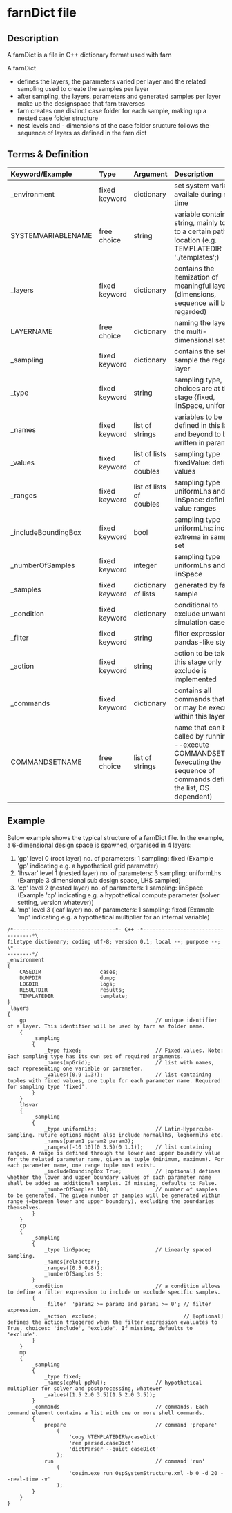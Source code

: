 # farnDict file

## Description

A farnDict is a file in C++ dictionary format used with farn

A farnDict
* defines the layers, the parameters varied per layer and the related sampling used to create the samples per layer
* after sampling, the layers, parameters and generated samples per layer make up the designspace that farn traverses
* farn creates one distinct case folder for each sample, making up a nested case folder structure
* nest levels and - dimensions of the case folder sructure follows the sequence of layers as defined in the farn dict

## Terms & Definition

| Keyword/Example           | Type              | Argument                     | Description |
| :-------------------------| :---------------- | :--------------------------- | :---------- |
| _environment              | fixed keyword     | dictionary                   | set system variables availale during run-time|
|   SYSTEMVARIABLENAME      | free choice       | string                       | variable containing a string, mainly to point to a certain path location (e.g. TEMPLATEDIR './templates';)
| _layers                   | fixed keyword     | dictionary                   | contains the itemization of meaningful layers (dimensions, sequence will be regarded) |
|   LAYERNAME               | free choice       | dictionary                   | naming the layer in the multi-dimensional setup |
|     _sampling             | fixed keyword     | dictionary                   | contains the setup to sample the regarding layer |
|       _type               | fixed keyword     | string                       | sampling type, choices are at this stage {fixed, linSpace, uniformLhs} |
|       _names              | fixed keyword     | list of strings              | variables to be defined in this laver and beyond to be written in paramDict |
|       _values             | fixed keyword     | list of lists of doubles     | sampling type fixedValue: defining values |
|       _ranges             | fixed keyword     | list of lists of doubles     | sampling type uniformLhs and linSpace: defining value ranges |
|       _includeBoundingBox | fixed keyword     | bool                         | sampling type uniformLhs: include extrema in sample set |
|       _numberOfSamples    | fixed keyword     | integer                      | sampling type uniformLhs and linSpace |
|     _samples              | fixed keyword     | dictionary of lists          | generated by farn --sample |
|     _condition            | fixed keyword     | dictionary                   | conditional to exclude unwanted simulation cases |
|       _filter             | fixed keyword     | string                       | filter expression in a pandas-like stype |
|       _action             | fixed keyword     | string                       | action to be taken, at this stage only exclude is implemented |
|     _commands             | fixed keyword     | dictionary                   | contains all commands that shall or may be executed within this layer |
|       COMMANDSETNAME      | free choice       | list of strings              | name that can be called by running farn --execute COMMANDSETNAME (executing the sequence of commands defined in the list, OS dependent) |

## Example

Below example shows the typical structure of a farnDict file.
In the example, a 6-dimensional design space is spawned, organised in 4 layers:
1.  'gp'        level 0     (root layer)    no. of parameters: 1    sampling: fixed      (Example 'gp' indicating e.g. a hypothetical grid parameter)
2.  'lhsvar'    level 1     (nested layer)  no. of parameters: 3    sampling: uniformLhs (Example  3 dimensional sub design space, LHS sampled)
3.  'cp'        level 2     (nested layer)  no. of parameters: 1    sampling: linSpace   (Example 'cp' indicating e.g. a hypothetical compute parameter (solver setting, version whatever))
4.  'mp'        level 3     (leaf layer)  no. of parameters: 1    sampling: fixed      (Example 'mp' indicating e.g. a hypothetical multiplier for an internal variable)
~~~
/*---------------------------------*- C++ -*----------------------------------*\
filetype dictionary; coding utf-8; version 0.1; local --; purpose --;
\*----------------------------------------------------------------------------*/
_environment
{
    CASEDIR                   cases;
    DUMPDIR                   dump;
    LOGDIR                    logs;
    RESULTDIR                 results;
    TEMPLATEDIR               template;
}
_layers
{
    gp                                          // unique identifier of a layer. This identifier will be used by farn as folder name.
    {
        _sampling
        {
            _type fixed;                        // Fixed values. Note: Each sampling type has its own set of required arguments.
            _names(mpGrid);                     // list with names, each representing one variable or parameter.
            _values((0.9 1.3));                 // list containing tuples with fixed values, one tuple for each parameter name. Required for sampling type 'fixed'.
        }
    }
    lhsvar
    {
        _sampling
        {
            _type uniformLhs;                   // Latin-Hypercube-Sampling. Future options might also include normallhs, lognormlhs etc.
            _names(param1 param2 param3);
            _ranges((-10 10)(0 3.5)(0 1.1));    // list containing ranges. A range is defined through the lower and upper boundary value for the related parameter name, given as tuple (minimum, maximum). For each parameter name, one range tuple must exist.
            _includeBoundingBox True;           // [optional] defines whether the lower and upper boundary values of each parameter name shall be added as additional samples. If missing, defaults to False.
            _numberOfSamples 100;               // number of samples to be generated. The given number of samples will be generated within range (=between lower and upper boundary), excluding the boundaries themselves.
        }
    }
    cp
    {
        _sampling
        {
            _type linSpace;                     // Linearly spaced sampling.
            _names(relFactor);
            _ranges((0.5 0.8));
            _numberOfSamples 5;
        }
        _condition                              // a condition allows to define a filter expression to include or exclude specific samples.
        {
            _filter  'param2 >= param3 and param1 >= 0'; // filter expression.
            _action  exclude;                            // [optional] defines the action triggered when the filter expression evaluates to True. choices: 'include', 'exclude'. If missing, defaults to 'exclude'.
        }
    }
    mp
    {
        _sampling
        {
            _type fixed;
            _names(cpMul ppMul);                // hypothetical multiplier for solver and postprocessing, whatever
            _values((1.5 2.0 3.5)(1.5 2.0 3.5));
        }
        _commands                               // commands. Each command element contains a list with one or more shell commands.
        {
            prepare                             // command 'prepare'
                (
                    'copy %TEMPLATEDIR%/caseDict'
                    'rem parsed.caseDict'
                    'dictParser --quiet caseDict'
                );
            run                                 // command 'run'
                (
                    'cosim.exe run OspSystemStructure.xml -b 0 -d 20 --real-time -v'
                );
        }
    }
}
~~~
